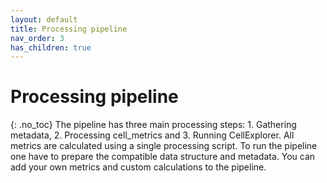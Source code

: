 ```yaml
---
layout: default
title: Processing pipeline
nav_order: 3
has_children: true
---
```

# Processing pipeline
{: .no_toc}
The pipeline has three main processing steps: 1. Gathering metadata, 2. Processing cell_metrics and 3. Running CellExplorer. All metrics are calculated using a single processing script. To run the pipeline one have to prepare the compatible data structure and metadata. You can add your own metrics and custom calculations to the pipeline.

